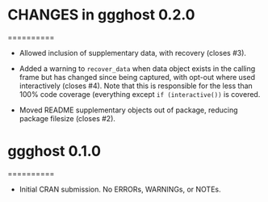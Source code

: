 # CHANGES in ggghost 0.2.0
==========

* Allowed inclusion of supplementary data, with recovery (closes #3).

* Added a warning to `recover_data` when data object exists in the calling frame
but has changed since being captured, with opt-out where used interactively 
(closes #4). Note that this is responsible for the less than 100% code coverage
(everything except `if (interactive())` is covered.

* Moved README supplementary objects out of package, reducing package filesize 
(closes #2).

# ggghost 0.1.0
==========

* Initial CRAN submission. No ERRORs, WARNINGs, or NOTEs.